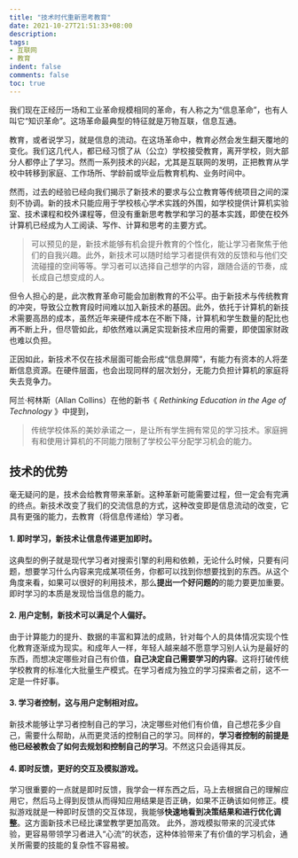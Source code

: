 ```yaml
---
title: "技术时代重新思考教育"
date: 2021-10-27T21:51:33+08:00
description:
tags:
- 互联网
- 教育
indent: false
comments: false
toc: true
---
```


我们现在正经历一场和工业革命规模相同的革命，有人称之为“信息革命”，也有人叫它“知识革命”。这场革命最典型的特征就是万物互联，信息互通。

教育，或者说学习，就是信息的流动。在这场革命中，教育必然会发生翻天覆地的变化。我们这几代人，都已经习惯了从（公立）学校接受教育，离开学校，则大部分人都停止了学习。然而一系列技术的兴起，尤其是互联网的发明，正把教育从学校中转移到家庭、工作场所、学龄前或毕业后教育机构、业务时间中。

然而，过去的经验已经向我们揭示了新技术的要求与公立教育等传统项目之间的深刻不协调。新的技术只能应用于学校核心学术实践的外围，如学校提供计算机实验室、技术课程和校外课程等，但没有重新思考教学和学习的基本实践，即使在校外计算机已经成为人工阅读、写作、计算和思考的主要方式。

> 可以预见的是，新技术能够有机会提升教育的个性化，能让学习者聚焦于他们的自我兴趣。此外，新技术可以随时给学习者提供有效的反馈和与他们交流碰撞的空间等等。学习者可以选择自己想学的内容，跟随合适的节奏，成长成自己想变成的人。

但令人担心的是，此次教育革命可能会加剧教育的不公平。由于新技术与传统教育的冲突，导致公立教育段时间难以加入新技术的基因。此外，依托于计算机的新技术需要高昂的成本，虽然近年来硬件成本在不断下降，计算机和学生数量的配比也再不断上升，但尽管如此，却依然难以满足实现新技术应用的需要，即使国家财政也难以负担。

正因如此，新技术不仅在技术层面可能会形成“信息屏障”，有能力有资本的人将垄断信息资源。在硬件层面，也会出现同样的层次划分，无能力负担计算机的家庭将失去竞争力。

阿兰·柯林斯（Allan Collins）在他的新书《 *Rethinking Education in the Age of Technology* 》中提到，

>  传统学校体系的美妙承诺之一，是让所有学生拥有常见的学习技术。家庭拥有和使用计算机的不同能力限制了学校公平分配学习机会的能力。

## 技术的优势

毫无疑问的是，技术会给教育带来革新。这种革新可能需要过程，但一定会有完满的终点。新技术改变了我们的交流信息的方式，这种改变即是信息流动的改变，它具有更强的能力，去教育（将信息传递给）学习者。

#### 1. 即时学习，新技术让信息传递更加即时。
这典型的例子就是现代学习者对搜索引擎的利用和依赖，无论什么时候，只要有问题，想要学习什么内容来完成某项任务，你都可以找到你想要找到的东西。从这个角度来看，如果可以很好的利用技术，那么**提出一个好问题的**的能力要更加重要。即时学习的本质是发现恰当信息的能力。

#### 2. 用户定制，新技术可以满足个人偏好。
由于计算能力的提升、数据的丰富和算法的成熟，针对每个人的具体情况实现个性化教育逐渐成为现实。和成年人一样，年轻人越来越不愿意学习别人认为是最好的东西，而想决定哪些对自己有价值，**自己决定自己需要学习的内容**。这将打破传统学校教育的标准化大批量生产模式。在学习者成为独立的学习探索者之前，这不一定是一件好事。

#### 3. 学习者控制，这与用户定制相对应。
新技术能够让学习者控制自己的学习，决定哪些对他们有价值，自己想花多少自己，需要什么帮助，从而更灵活的控制自己的学习。同样的，**学习者控制的前提是他已经被教会了如何去规划和控制自己的学习**。不然这只会适得其反。

#### 4. 即时反馈，更好的交互及模拟游戏。
学习很重要的一点就是即时反馈，我学会一样东西之后，马上去根据自己的理解应用它，然后马上得到反馈从而得知应用结果是否正确，如果不正确该如何修正。模拟游戏就是一种即时反馈的交互体现，我能够**快速地看到决策结果和进行优化调整**。这方面新技术已经比课堂教学更加高效。
此外，游戏模拟带来的沉浸式体验，更容易带领学习者进入“心流”的状态，这种体验带来了有价值的学习机会，通关所需要的技能的复杂性不容易被。

#### 




